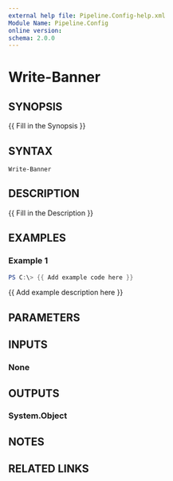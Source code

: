 ```yaml
---
external help file: Pipeline.Config-help.xml
Module Name: Pipeline.Config
online version:
schema: 2.0.0
---
```


# Write-Banner

## SYNOPSIS
{{ Fill in the Synopsis }}

## SYNTAX

```
Write-Banner
```

## DESCRIPTION
{{ Fill in the Description }}

## EXAMPLES

### Example 1
```powershell
PS C:\> {{ Add example code here }}
```

{{ Add example description here }}

## PARAMETERS

## INPUTS

### None
## OUTPUTS

### System.Object
## NOTES

## RELATED LINKS
